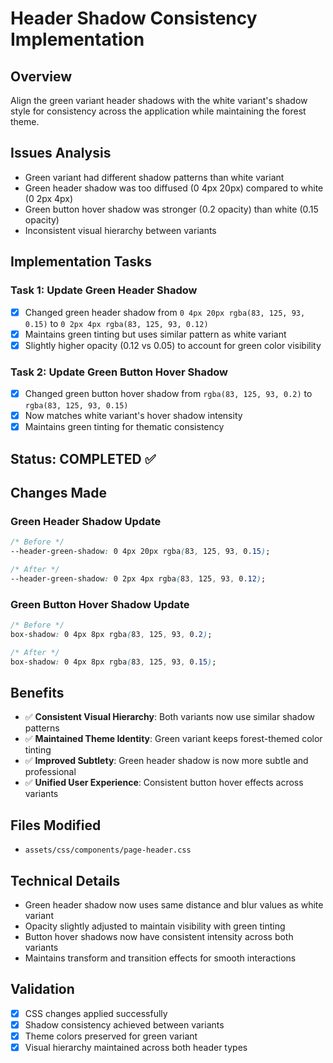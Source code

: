 # Header Shadow Consistency Implementation

## Overview
Align the green variant header shadows with the white variant's shadow style for consistency across the application while maintaining the forest theme.

## Issues Analysis
- Green variant had different shadow patterns than white variant
- Green header shadow was too diffused (0 4px 20px) compared to white (0 2px 4px)
- Green button hover shadow was stronger (0.2 opacity) than white (0.15 opacity)
- Inconsistent visual hierarchy between variants

## Implementation Tasks

### Task 1: Update Green Header Shadow
- [x] Changed green header shadow from `0 4px 20px rgba(83, 125, 93, 0.15)` to `0 2px 4px rgba(83, 125, 93, 0.12)`
- [x] Maintains green tinting but uses similar pattern as white variant
- [x] Slightly higher opacity (0.12 vs 0.05) to account for green color visibility

### Task 2: Update Green Button Hover Shadow
- [x] Changed green button hover shadow from `rgba(83, 125, 93, 0.2)` to `rgba(83, 125, 93, 0.15)`
- [x] Now matches white variant's hover shadow intensity
- [x] Maintains green tinting for thematic consistency

## Status: COMPLETED ✅

## Changes Made

### Green Header Shadow Update
```css
/* Before */
--header-green-shadow: 0 4px 20px rgba(83, 125, 93, 0.15);

/* After */
--header-green-shadow: 0 2px 4px rgba(83, 125, 93, 0.12);
```

### Green Button Hover Shadow Update
```css
/* Before */
box-shadow: 0 4px 8px rgba(83, 125, 93, 0.2);

/* After */
box-shadow: 0 4px 8px rgba(83, 125, 93, 0.15);
```

## Benefits
- ✅ **Consistent Visual Hierarchy**: Both variants now use similar shadow patterns
- ✅ **Maintained Theme Identity**: Green variant keeps forest-themed color tinting
- ✅ **Improved Subtlety**: Green header shadow is now more subtle and professional
- ✅ **Unified User Experience**: Consistent button hover effects across variants

## Files Modified
- `assets/css/components/page-header.css`

## Technical Details
- Green header shadow now uses same distance and blur values as white variant
- Opacity slightly adjusted to maintain visibility with green tinting
- Button hover shadows now have consistent intensity across both variants
- Maintains transform and transition effects for smooth interactions

## Validation
- [x] CSS changes applied successfully
- [x] Shadow consistency achieved between variants
- [x] Theme colors preserved for green variant
- [x] Visual hierarchy maintained across both header types
